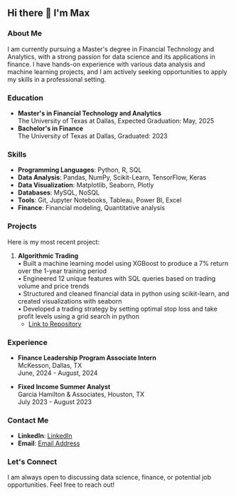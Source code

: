 ## Hi there 👋 I'm Max

### About Me
I am currently pursuing a Master's degree in Financial Technology and Analytics, with a strong passion for data science and its applications in finance. I have hands-on experience with various data analysis and machine learning projects, and I am actively seeking opportunities to apply my skills in a professional setting.

### Education
- **Master's in Financial Technology and Analytics**  
  The University of Texas at Dallas, Expected Graduation: May, 2025
- **Bachelor's in Finance**  
  The University of Texas at Dallas, Graduated: 2023

### Skills
- **Programming Languages**: Python, R, SQL
- **Data Analysis**: Pandas, NumPy, Scikit-Learn, TensorFlow, Keras
- **Data Visualization**: Matplotlib, Seaborn, Plotly
- **Databases**: MySQL, NoSQL
- **Tools**: Git, Jupyter Notebooks, Tableau, Power BI, Excel
- **Finance**: Financial modeling, Quantitative analysis

### Projects
Here is my most recent project:

1. **Algorithmic Trading**  
    • Built a machine learning model using XGBoost to produce a 7% return over the 1-year training period  
   	• Engineered 12 unique features with SQL queries based on trading volume and price trends  
    • Structured and cleaned financial data in python using scikit-learn, and created visualizations with seaborn  
    • Developed a trading strategy by setting optimal stop loss and take profit levels using a grid search in python  
   - [Link to Repository](https://github.com/yourusername/projectname)

### Experience
- **Finance Leadership Program Associate Intern**  
  McKesson, Dallas, TX  
  June, 2024 - August, 2024  

- **Fixed Income Summer Analyst**  
  Garcia Hamilton & Associates, Houston, TX    
  July 2023 - August 2023

### Contact Me
- **LinkedIn**: [LinkedIn](https://www.linkedin.com/in/max-helman/)
- **Email**: [Email Address](mailto:max.helman@yahoo.com)

### Let's Connect
I am always open to discussing data science, finance, or potential job opportunities. Feel free to reach out!
